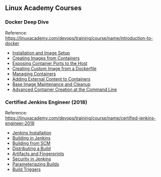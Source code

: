 ## Linux Academy Courses

### Docker Deep Dive
Reference: https://linuxacademy.com/devops/training/course/name/introduction-to-docker
  * [Installation and Image Setup](/docker-deep-dive/1-installation-and-image-setup)
  * [Creating Images from Containers](/docker-deep-dive/2-creating-images-from-containers)
  * [Exposing Container Ports to the Host](/docker-deep-dive/3-exposing-container-ports-to-the-host)
  * [Creating Custom Image from a Dockerfile](/docker-deep-dive/4-creating-custom-image-from-a-dockerfile)
  * [Managing Containers](/docker-deep-dive/5-managing-containers)
  * [Adding External Content to Containers](/docker-deep-dive/6-adding-external-content-to-containers)
  * [Base Image Maintenance and Cleanup](/docker-deep-dive/7-base-image-maintenance-and-cleanup)
  * [Advanced Container Creation at the Command Line](/docker-deep-dive/8-advanced-container-creation-at-the-command-line)
  
### Certified Jenkins Engineer (2018)
Reference: https://linuxacademy.com/devops/training/course/name/certified-jenkins-engineer-2018
  * [Jenkins Installation](/certified-jenkins-engineer-2018/1-jenkins-installation)
  * [Building in Jenkins](/certified-jenkins-engineer-2018/2-building-in-jenkins)
  * [Building from SCM](/certified-jenkins-engineer-2018/3-building-from-scm)
  * [Distributing a Build](/certified-jenkins-engineer-2018/4-distributing-a-build)
  * [Artifacts and Fingerprints](/certified-jenkins-engineer-2018/5-artifacts-and-fingerprints)
  * [Security in Jenkins](/certified-jenkins-engineer-2018/6-security-in-jenkins)
  * [Parameteriazing Builds](/certified-jenkins-engineer-2018/7-parameteriazing-builds)
  * [Build Triggers](/certified-jenkins-engineer-2018/8-build-triggers)
  

